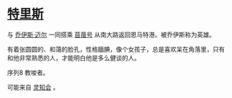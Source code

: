 # [特里斯](../人物/特里斯.md)

与 [乔伊斯·迈尔](../人物/乔伊斯·迈尔.md) 一同搭乘 [苜蓿号](../苜蓿号.md) 从南大路返回恩马特港。被乔伊斯称为英雄。

有着张圆圆的、和蔼的脸孔，性格腼腆，像个女孩子，总是喜欢呆在角落里，只有和他非常熟悉的人，才能明白他是多么健谈的人。

序列8 教唆者。

可能来自 [灵知会](../团体/灵知会.md) 。
